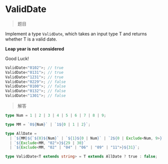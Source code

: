 # ValidDate

<BtnGroup 
	issue="https://tsch.js.org/9155/solutions"
	featured="https://github.com/type-challenges/type-challenges/issues/9174"
/>

> 题目

Implement a type `ValidDate`, which takes an input type T and returns whether T is a valid date.

**Leap year is not considered**

Good Luck!

```ts
ValidDate<"0102">; // true
ValidDate<"0131">; // true
ValidDate<"1231">; // true
ValidDate<"0229">; // false
ValidDate<"0100">; // false
ValidDate<"0132">; // false
ValidDate<"1301">; // false
```

> 解答

```ts
type Num = 1 | 2 | 3 | 4 | 5 | 6 | 7 | 8 | 9;

type MM = `0${Num}` | `1${0 | 1 | 2}`;

type AllDate =
  | `${MM}${`${0}${Num}` | `${1}${0 | Num}` | `2${0 | Exclude<Num, 9>}`}`
  | `${Exclude<MM, "02">}${29 | 30}`
  | `${Exclude<MM, "02" | "04" | "06" | "09" | "11">}${31}`;

type ValidDate<T extends string> = T extends AllDate ? true : false;
```
